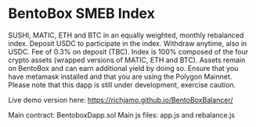 # BentoBox SMEB Index
SUSHI, MATIC, ETH and BTC in an equally weighted, monthly rebalanced index.
Deposit USDC to participate in the index. Withdraw anytime, also in USDC. Fee of 0.3% on deposit (TBC).
Index is 100% composed of the four crypto assets (wrapped versions of MATIC, ETH and BTC).
Assets remain on BentoBox and can earn additional yield by doing so.
Ensure that you have metamask installed and that you are using the Polygon Mainnet.
Please note that this dapp is still under development, exercise caution.

Live demo version here: https://richjamo.github.io/BentoBoxBalancer/

Main contract: BentoboxDapp.sol
Main js files: app.js and rebalance.js
